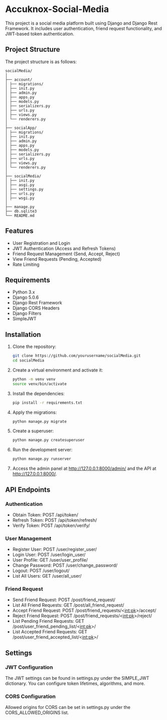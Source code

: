 # Accuknox-Social-Media
This project is a social media platform built using Django and Django Rest Framework. It includes user authentication, friend request functionality, and JWT-based token authentication.

## Project Structure

The project structure is as follows:

    socialMedia/
    │
    ├── account/
    │ ├── migrations/
    │ ├── init.py
    │ ├── admin.py
    │ ├── apps.py
    │ ├── models.py
    │ ├── serializers.py
    │ ├── urls.py
    │ ├── views.py
    │ └── renderers.py
    │
    ├── socialApp/
    │ ├── migrations/
    │ ├── init.py
    │ ├── admin.py
    │ ├── apps.py
    │ ├── models.py
    │ ├── serializers.py
    │ ├── urls.py
    │ ├── views.py
    │ └── renderers.py
    │
    ├── socialMedia/
    │ ├── init.py
    │ ├── asgi.py
    │ ├── settings.py
    │ ├── urls.py
    │ ├── wsgi.py
    │
    ├── manage.py
    ├── db.sqlite3
    └── README.md


## Features

- User Registration and Login
- JWT Authentication (Access and Refresh Tokens)
- Friend Request Management (Send, Accept, Reject)
- View Friend Requests (Pending, Accepted)
- Rate Limiting

## Requirements

- Python 3.x
- Django 5.0.6
- Django Rest Framework
- Django CORS Headers
- Django Filters
- SimpleJWT

## Installation

1. Clone the repository:

   ```bash
   git clone https://github.com/yourusername/socialMedia.git
   cd socialMedia

2. Create a virtual environment and activate it:

    ```bash 
    python -m venv venv
    source venv/bin/activate

3. Install the dependencies:

    ```bash
   pip install -r requirements.txt

4. Apply the migrations:

    ```bash
    python manage.py migrate

5. Create a superuser:

    ```bash
   python manage.py createsuperuser

6. Run the development server:

    ```bash
   python manage.py runserver

7. Access the admin panel at http://127.0.0.1:8000/admin/ and the API at http://127.0.0.1:8000/.

## API Endpoints

### Authentication

- Obtain Token: POST /api/token/
- Refresh Token: POST /api/token/refresh/
- Verify Token: POST /api/token/verify/

### User Management

- Register User: POST /user/register_user/
- Login User: POST /user/login_user/
- User Profile: GET /user/user_profile/
- Change Password: POST /user/change_password/
- Logout: POST /user/logout/
- List All Users: GET /user/all_user/

### Friend Request

- Send Friend Request: POST /post/friend_request/
- List All Friend Requests: GET /post/all_friend_request/
- Accept Friend Request: POST /post/friend_requests/<<int:pk>>/accept/
- Reject Friend Request: POST /post/friend_requests/<<int:pk>>/reject/
- List Pending Friend Requests: GET /post/user_friend_pending_list/<<int:pk>>/
- List Accepted Friend Requests: GET /post/user_friend_accepted_list/<<int:pk>>/

## Settings

### JWT Configuration

The JWT settings can be found in settings.py under the SIMPLE_JWT dictionary. You can configure token lifetimes, algorithms, and more.

### CORS Configuration

Allowed origins for CORS can be set in settings.py under the CORS_ALLOWED_ORIGINS list.
